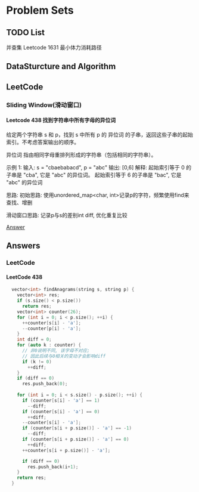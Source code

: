 # Problem Sets

## TODO List

并查集
Leetcode 1631 最小体力消耗路径

## DataSturcture and Algorithm 

## LeetCode

### Sliding Window(滑动窗口)

#### Leetcode 438 找到字符串中所有字母的异位词

给定两个字符串 s 和 p，找到 s 中所有 p 的 异位词 的子串，返回这些子串的起始索引。不考虑答案输出的顺序。

异位词 指由相同字母重排列形成的字符串（包括相同的字符串）。

示例 1:
输入: s = "cbaebabacd", p = "abc"
输出: [0,6]
解释:
起始索引等于 0 的子串是 "cba", 它是 "abc" 的异位词。
起始索引等于 6 的子串是 "bac", 它是 "abc" 的异位词

思路:
初始思路: 使用unordered_map<char, int>记录p的字符，频繁使用find来查找、增删

滑动窗口思路: 
记录p与s的差别int diff, 优化重复比较

[Answer](#leetcode-438)

## Answers

### LeetCode

#### LeetCode 438

```c++
  vector<int> findAnagrams(string s, string p) {
    vector<int> res;
    if (s.size() < p.size())
      return res;
    vector<int> counter(26);
    for (int i = 0; i < p.size(); ++i) {
      ++counter[s[i] - 'a'];
      --counter[p[i] - 'a'];
    }
    int diff = 0;
    for (auto k : counter) {
      // 非0说明不同, 该字母不对应;
      // 因此后续与0相关的变动才会影响diff
      if (k != 0)
        ++diff;
    }
    if (diff == 0)
      res.push_back(0);
    
    for (int i = 0; i < s.size() - p.size(); ++i) {
      if (counter[s[i] - 'a'] == 1)
        --diff;
      if (counter[s[i] - 'a'] == 0)
        ++diff;
      --counter[s[i] - 'a'];
      if (counter[s[i + p.size()] - 'a'] == -1)
        --diff;
      if (counter[s[i + p.size()] - 'a'] == 0)
        ++diff;
      ++counter[s[i + p.size()] - 'a'];

      if (diff == 0)
        res.push_back(i+1);
    }
    return res;
  }
```